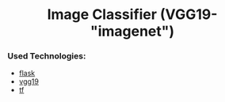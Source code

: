 <h1 align="center"> Image Classifier (VGG19-"imagenet")</h1>

### Used Technologies:
 - [flask](#flask-)
 - [vgg19](#vgg19-)
 - [tf](#tf-)
